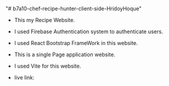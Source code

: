 "# b7a10-chef-recipe-hunter-client-side-HridoyHoque" 

* This my Recipe Website.
* I used Firebase Authentication system to authenticate users.
* I used React Bootstrap FrameWork in this website.
* This is a single Page application website.
* I used Vite for this website.

* live link: 

